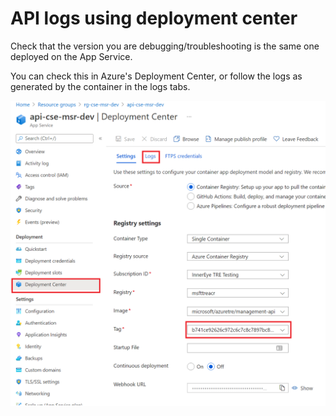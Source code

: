 # API logs using deployment center

Check that the version you are debugging/troubleshooting is the same one deployed on the App Service.

You can check this in Azure's Deployment Center, or follow the logs as generated by the container in the logs tabs.

![Deployment Center](../assets/api_deployment_center.png)
